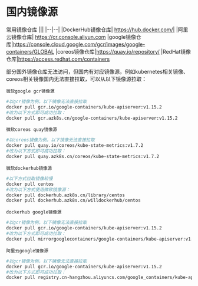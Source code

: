 # 国内镜像源


常用镜像仓库
|||
|--|--|
|DockerHub镜像仓库| https://hub.docker.com/|
|阿里云镜像仓库| https://cr.console.aliyun.com
|google镜像仓库|https://console.cloud.google.com/gcr/images/google-containers/GLOBAL
|coreos镜像仓库|https://quay.io/repository/
|RedHat镜像仓库|https://access.redhat.com/containers

部分国外镜像仓库无法访问，但国内有对应镜像源，例如kubernetes相关镜像、coreos相关镜像国内无法直接拉取，可以从以下镜像源拉取：

`微软google gcr镜像源`
```sh
#以gcr镜像为例，以下镜像无法直接拉取
docker pull gcr.io/google-containers/kube-apiserver:v1.15.2
#改为以下方式即可成功拉取：
docker pull gcr.azk8s.cn/google-containers/kube-apiserver:v1.15.2
```

`微软coreos quay镜像源`
```sh
#以coreos镜像为例，以下镜像无法直接拉取
docker pull quay.io/coreos/kube-state-metrics:v1.7.2
#改为以下方式即可成功拉取：
docker pull quay.azk8s.cn/coreos/kube-state-metrics:v1.7.2
```

`微软dockerhub镜像源`
```sh
#以下方式拉取镜像较慢
docker pull centos
#改为以下方式使用微软镜像源：
docker pull dockerhub.azk8s.cn/library/centos
docker pull dockerhub.azk8s.cn/willdockerhub/centos
```

`dockerhub google镜像源`
```sh
#以gcr镜像为例，以下镜像无法直接拉取
docker pull gcr.io/google-containers/kube-apiserver:v1.15.2
#改为以下方式即可成功拉取：
docker pull mirrorgooglecontainers/google-containers/kube-apiserver:v1.15.2
```

`阿里云google镜像源`
```sh
#以gcr镜像为例，以下镜像无法直接拉取
docker pull gcr.io/google-containers/kube-apiserver:v1.15.2
#改为以下方式即可成功拉取：
docker pull registry.cn-hangzhou.aliyuncs.com/google_containers/kube-apiserver:v1.15.2
```